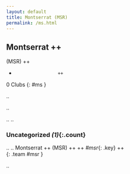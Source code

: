 ```yaml
---
layout: default
title: Montserrat (MSR)
permalink: /ms.html
---
```



## Montserrat   ++
(MSR)  ++
-                     ++
0 Clubs
{: #ms }


.. 




.. 




.. 
.. 


### Uncategorized _(1)_{:.count}


..
..
Montserrat  ++
 (MSR) ++
 ++
_#msr_{: .key} ++
<br>
{: .team #msr }




.. 
 
